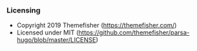 
### Licensing

- Copyright 2019 Themefisher (https://themefisher.com/)
- Licensed under MIT (https://github.com/themefisher/parsa-hugo/blob/master/LICENSE)
